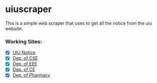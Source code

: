 # uiuscraper

This is a simple web scraper that uses to get all the notice from the uiu website.

### Working Sites:

- [x] [UIU Notice](https://www.uiu.ac.bd/notice/)
- [x] [Dep. of CSE](https://cse.uiu.ac.bd/notice/)
- [x] [Dep. of EEE](https://eee.uiu.ac.bd/notice/)
- [x] [Dep. of CE](https://ce.uiu.ac.bd/notice/)
- [x] [Dep. of Pharmacy](https://pharmacy.uiu.ac.bd/notice/)
